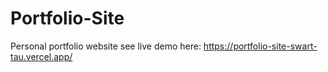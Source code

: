 # Portfolio-Site
 Personal portfolio website see live demo here: https://portfolio-site-swart-tau.vercel.app/
